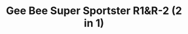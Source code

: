 ---
layout: product
title: "Gee Bee Super Sportster R1&R-2 (2 in 1)"
price: "1500" 
desc: "1/144 Maketa"
img_path: "/assets/img/DORAW14402.webp"
brand: "N/A"
available: false
special_offer: false
new: false
soon: false
cat: "010000"
subcat: "012000"
subsubcat: "0N/A"
sifra: "DORAW14402"
popular: false
spec: false
---